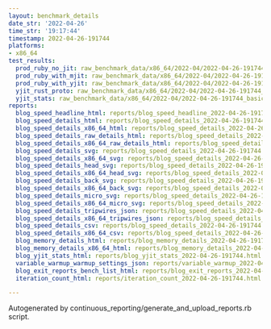 ```yaml
---
layout: benchmark_details
date_str: '2022-04-26'
time_str: '19:17:44'
timestamp: 2022-04-26-191744
platforms:
- x86_64
test_results:
  prod_ruby_no_jit: raw_benchmark_data/x86_64/2022-04/2022-04-26-191744_basic_benchmark_prod_ruby_no_jit.json
  prod_ruby_with_mjit: raw_benchmark_data/x86_64/2022-04/2022-04-26-191744_basic_benchmark_prod_ruby_with_mjit.json
  prod_ruby_with_yjit: raw_benchmark_data/x86_64/2022-04/2022-04-26-191744_basic_benchmark_prod_ruby_with_yjit.json
  yjit_rust_proto: raw_benchmark_data/x86_64/2022-04/2022-04-26-191744_basic_benchmark_yjit_rust_proto.json
  yjit_stats: raw_benchmark_data/x86_64/2022-04/2022-04-26-191744_basic_benchmark_yjit_stats.json
reports:
  blog_speed_headline_html: reports/blog_speed_headline_2022-04-26-191744.html
  blog_speed_details_html: reports/blog_speed_details_2022-04-26-191744.html
  blog_speed_details_x86_64_html: reports/blog_speed_details_2022-04-26-191744.x86_64.html
  blog_speed_details_raw_details_html: reports/blog_speed_details_2022-04-26-191744.raw_details.html
  blog_speed_details_x86_64_raw_details_html: reports/blog_speed_details_2022-04-26-191744.x86_64.raw_details.html
  blog_speed_details_svg: reports/blog_speed_details_2022-04-26-191744.svg
  blog_speed_details_x86_64_svg: reports/blog_speed_details_2022-04-26-191744.x86_64.svg
  blog_speed_details_head_svg: reports/blog_speed_details_2022-04-26-191744.head.svg
  blog_speed_details_x86_64_head_svg: reports/blog_speed_details_2022-04-26-191744.x86_64.head.svg
  blog_speed_details_back_svg: reports/blog_speed_details_2022-04-26-191744.back.svg
  blog_speed_details_x86_64_back_svg: reports/blog_speed_details_2022-04-26-191744.x86_64.back.svg
  blog_speed_details_micro_svg: reports/blog_speed_details_2022-04-26-191744.micro.svg
  blog_speed_details_x86_64_micro_svg: reports/blog_speed_details_2022-04-26-191744.x86_64.micro.svg
  blog_speed_details_tripwires_json: reports/blog_speed_details_2022-04-26-191744.tripwires.json
  blog_speed_details_x86_64_tripwires_json: reports/blog_speed_details_2022-04-26-191744.x86_64.tripwires.json
  blog_speed_details_csv: reports/blog_speed_details_2022-04-26-191744.csv
  blog_speed_details_x86_64_csv: reports/blog_speed_details_2022-04-26-191744.x86_64.csv
  blog_memory_details_html: reports/blog_memory_details_2022-04-26-191744.html
  blog_memory_details_x86_64_html: reports/blog_memory_details_2022-04-26-191744.x86_64.html
  blog_yjit_stats_html: reports/blog_yjit_stats_2022-04-26-191744.html
  variable_warmup_warmup_settings_json: reports/variable_warmup_2022-04-26-191744.warmup_settings.json
  blog_exit_reports_bench_list_html: reports/blog_exit_reports_2022-04-26-191744.bench_list.html
  iteration_count_html: reports/iteration_count_2022-04-26-191744.html

---
```

Autogenerated by continuous_reporting/generate_and_upload_reports.rb script.
